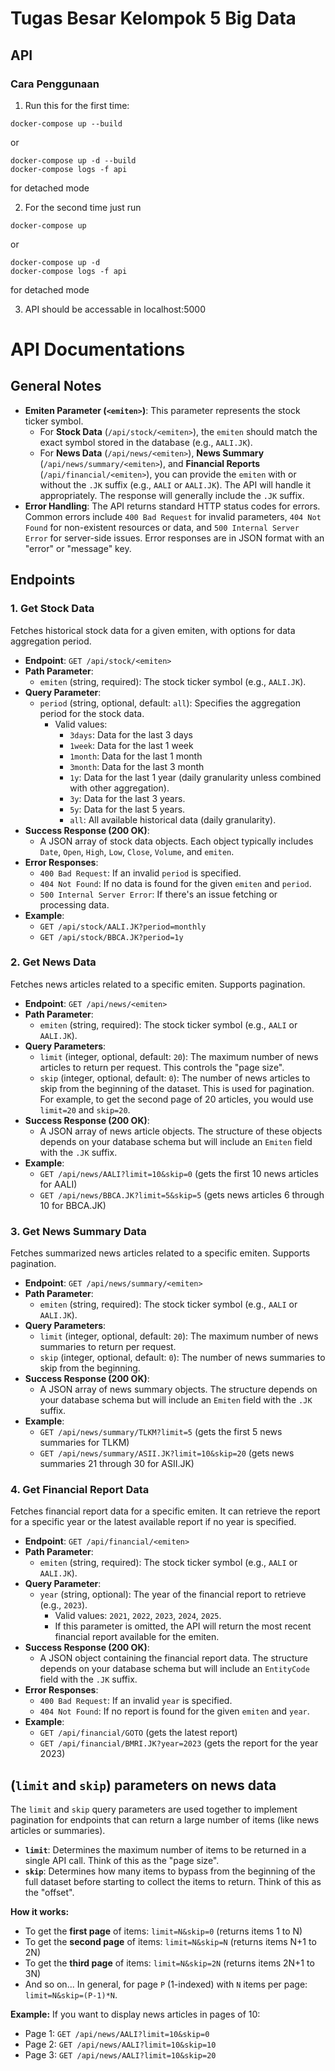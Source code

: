 # Tugas Besar Kelompok 5 Big Data

## API
### Cara Penggunaan
1. Run this for the first time:
```
docker-compose up --build
```
or
```
docker-compose up -d --build
docker-compose logs -f api
```
for detached mode

2. For the second time just run
```
docker-compose up
```
or
```
docker-compose up -d
docker-compose logs -f api
```
for detached mode

3. API should be accessable in localhost:5000

# API Documentations

## General Notes

*   **Emiten Parameter (`<emiten>`)**: This parameter represents the stock ticker symbol.
    *   For **Stock Data** (`/api/stock/<emiten>`), the `emiten` should match the exact symbol stored in the database (e.g., `AALI.JK`).
    *   For **News Data** (`/api/news/<emiten>`), **News Summary** (`/api/news/summary/<emiten>`), and **Financial Reports** (`/api/financial/<emiten>`), you can provide the `emiten` with or without the `.JK` suffix (e.g., `AALI` or `AALI.JK`). The API will handle it appropriately. The response will generally include the `.JK` suffix.
*   **Error Handling**: The API returns standard HTTP status codes for errors. Common errors include `400 Bad Request` for invalid parameters, `404 Not Found` for non-existent resources or data, and `500 Internal Server Error` for server-side issues. Error responses are in JSON format with an "error" or "message" key.

## Endpoints

### 1. Get Stock Data

Fetches historical stock data for a given emiten, with options for data aggregation period.

*   **Endpoint**: `GET /api/stock/<emiten>`
*   **Path Parameter**:
    *   `emiten` (string, required): The stock ticker symbol (e.g., `AALI.JK`).
*   **Query Parameter**:
    *   `period` (string, optional, default: `all`): Specifies the aggregation period for the stock data.
        *   Valid values:
            *   `3days`: Data for the last 3 days
            *   `1week`: Data for the last 1 week
            *   `1month`: Data for the last 1 month
            *   `3month`: Data for the last 3 month
            *   `1y`: Data for the last 1 year (daily granularity unless combined with other aggregation).
            *   `3y`: Data for the last 3 years.
            *   `5y`: Data for the last 5 years.
            *   `all`: All available historical data (daily granularity).
*   **Success Response (200 OK)**:
    *   A JSON array of stock data objects. Each object typically includes `Date`, `Open`, `High`, `Low`, `Close`, `Volume`, and `emiten`.
*   **Error Responses**:
    *   `400 Bad Request`: If an invalid `period` is specified.
    *   `404 Not Found`: If no data is found for the given `emiten` and `period`.
    *   `500 Internal Server Error`: If there's an issue fetching or processing data.
*   **Example**:
    *   `GET /api/stock/AALI.JK?period=monthly`
    *   `GET /api/stock/BBCA.JK?period=1y`

### 2. Get News Data

Fetches news articles related to a specific emiten. Supports pagination.

*   **Endpoint**: `GET /api/news/<emiten>`
*   **Path Parameter**:
    *   `emiten` (string, required): The stock ticker symbol (e.g., `AALI` or `AALI.JK`).
*   **Query Parameters**:
    *   `limit` (integer, optional, default: `20`): The maximum number of news articles to return per request. This controls the "page size".
    *   `skip` (integer, optional, default: `0`): The number of news articles to skip from the beginning of the dataset. This is used for pagination. For example, to get the second page of 20 articles, you would use `limit=20` and `skip=20`.
*   **Success Response (200 OK)**:
    *   A JSON array of news article objects. The structure of these objects depends on your database schema but will include an `Emiten` field with the `.JK` suffix.
*   **Example**:
    *   `GET /api/news/AALI?limit=10&skip=0` (gets the first 10 news articles for AALI)
    *   `GET /api/news/BBCA.JK?limit=5&skip=5` (gets news articles 6 through 10 for BBCA.JK)

### 3. Get News Summary Data

Fetches summarized news articles related to a specific emiten. Supports pagination.

*   **Endpoint**: `GET /api/news/summary/<emiten>`
*   **Path Parameter**:
    *   `emiten` (string, required): The stock ticker symbol (e.g., `AALI` or `AALI.JK`).
*   **Query Parameters**:
    *   `limit` (integer, optional, default: `20`): The maximum number of news summaries to return per request.
    *   `skip` (integer, optional, default: `0`): The number of news summaries to skip from the beginning.
*   **Success Response (200 OK)**:
    *   A JSON array of news summary objects. The structure depends on your database schema but will include an `Emiten` field with the `.JK` suffix.
*   **Example**:
    *   `GET /api/news/summary/TLKM?limit=5` (gets the first 5 news summaries for TLKM)
    *   `GET /api/news/summary/ASII.JK?limit=10&skip=20` (gets news summaries 21 through 30 for ASII.JK)

### 4. Get Financial Report Data

Fetches financial report data for a specific emiten. It can retrieve the report for a specific year or the latest available report if no year is specified.

*   **Endpoint**: `GET /api/financial/<emiten>`
*   **Path Parameter**:
    *   `emiten` (string, required): The stock ticker symbol (e.g., `AALI` or `AALI.JK`).
*   **Query Parameter**:
    *   `year` (string, optional): The year of the financial report to retrieve (e.g., `2023`).
        *   Valid values: `2021`, `2022`, `2023`, `2024`, `2025`.
        *   If this parameter is omitted, the API will return the most recent financial report available for the emiten.
*   **Success Response (200 OK)**:
    *   A JSON object containing the financial report data. The structure depends on your database schema but will include an `EntityCode` field with the `.JK` suffix.
*   **Error Responses**:
    *   `400 Bad Request`: If an invalid `year` is specified.
    *   `404 Not Found`: If no report is found for the given `emiten` and `year`.
*   **Example**:
    *   `GET /api/financial/GOTO` (gets the latest report)
    *   `GET /api/financial/BMRI.JK?year=2023` (gets the report for the year 2023)

## (`limit` and `skip`) parameters on news data

The `limit` and `skip` query parameters are used together to implement pagination for endpoints that can return a large number of items (like news articles or summaries).

*   **`limit`**: Determines the maximum number of items to be returned in a single API call. Think of this as the "page size".
*   **`skip`**: Determines how many items to bypass from the beginning of the full dataset before starting to collect the items to return. Think of this as the "offset".

**How it works:**

*   To get the **first page** of items: `limit=N&skip=0` (returns items 1 to N)
*   To get the **second page** of items: `limit=N&skip=N` (returns items N+1 to 2N)
*   To get the **third page** of items: `limit=N&skip=2N` (returns items 2N+1 to 3N)
*   And so on... In general, for page `P` (1-indexed) with `N` items per page: `limit=N&skip=(P-1)*N`.

**Example:**
If you want to display news articles in pages of 10:
*   Page 1: `GET /api/news/AALI?limit=10&skip=0`
*   Page 2: `GET /api/news/AALI?limit=10&skip=10`
*   Page 3: `GET /api/news/AALI?limit=10&skip=20`
